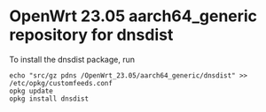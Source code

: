 OpenWrt 23.05 aarch64_generic repository for dnsdist
========

To install the dnsdist package, run

```
echo "src/gz pdns /OpenWrt_23.05/aarch64_generic/dnsdist" >> /etc/opkg/customfeeds.conf
opkg update
opkg install dnsdist
```

